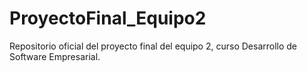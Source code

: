# ProyectoFinal_Equipo2
Repositorio oficial del proyecto final del equipo 2, curso Desarrollo de Software Empresarial.
